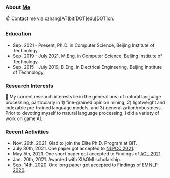 ### About [Me](https://genezc.github.io)

📫 Contact me via czhang[AT]bit[DOT]edu[DOT]cn.

### Education

* Sep. 2021 - Present, Ph.D. in Computer Science, Beijing Institute of Technology.
* Sep. 2019 - July 2021, M.Eng. in Computer Science, Beijing Institute of Technology.
* Sep. 2015 - July 2019, B.Eng. in Electrical Engineering, Beijing Institute of Technology.

### Research Interests

🔭 My current research interests lie in the general area of natural language processing, particularly in 1) fine-grained opinion mining, 2) lightweight and indexable pre-trained language models, and 3) generalization/robustness. Prior to devoting myself to natural language processing, I did a variety of work on game AI.

### Recent Activities

* Nov. 29th, 2021. Glad to join the Elite Ph.D. Program at BIT.
* July 30th, 2021. One paper got accepted to [NLPCC 2021](http://tcci.ccf.org.cn/conference/2021/).
* May 5th, 2021. One short paper got accepted to Findings of [ACL 2021](https://2021.aclweb.org/).
* Jan. 20th, 2021. Awarded with XIAOMI scholarship.
* Sep. 14th, 2020. One long paper got accepted to Findings of [EMNLP 2020](https://2020.emnlp.org/papers).
